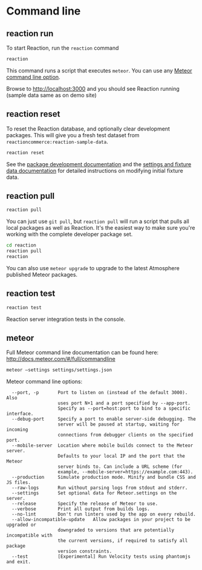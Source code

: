 # Command line

## reaction run

To start Reaction, run the `reaction` command

```js
reaction
```

This command runs a script that executes `meteor`. You can use any [Meteor command line option](http://docs.meteor.com/#/full/meteorhelp).

Browse to [http://localhost:3000](https://localhost:3000) and you should see Reaction running (sample data same as on demo site)

## reaction reset

To reset the Reaction database, and optionally clear development packages. This will give you a fresh test dataset from `reactioncommerce:reaction-sample-data`.

```sh
reaction reset
```

See the [package development documentation](developer/packages/packages.md)  and the [settings and fixture data documentation](developer/architecture/fixtures.md) for detailed instructions on modifying initial fixture data.

## reaction pull

```sh
reaction pull
```

You can just use `git pull`, but `reaction pull` will run a script that pulls all local packages as well as Reaction. It's the easiest way to make sure you're working with the complete developer package set.

```sh
cd reaction
reaction pull
reaction
```

You can also use `meteor upgrade` to upgrade to the latest Atmosphere published Meteor packages.

## reaction test

```sh
reaction test
```

Reaction server integration tests in the console.

## meteor

Full Meteor command line documentation can be found here: http://docs.meteor.com/#/full/commandline

```sh
meteor —settings settings/settings.json
```

Meteor command line options:

	  --port, -p       Port to listen on (instead of the default 3000). Also
	                   uses port N+1 and a port specified by --app-port.
	                   Specify as --port=host:port to bind to a specific interface.
	  --debug-port     Specify a port to enable server-side debugging. The
	                   server will be paused at startup, waiting for incoming
	                   connections from debugger clients on the specified port.
	  --mobile-server  Location where mobile builds connect to the Meteor server.
	                   Defaults to your local IP and the port that the Meteor
	                   server binds to. Can include a URL scheme (for
	                   example, --mobile-server=https://example.com:443).
	  --production     Simulate production mode. Minify and bundle CSS and JS files.
	  --raw-logs       Run without parsing logs from stdout and stderr.
	  --settings       Set optional data for Meteor.settings on the server.
	  --release        Specify the release of Meteor to use.
	  --verbose        Print all output from builds logs.
	  --no-lint        Don't run linters used by the app on every rebuild.
	  --allow-incompatible-update   Allow packages in your project to be upgraded or
	                   downgraded to versions that are potentially incompatible with
	                   the current versions, if required to satisfy all package
	                   version constraints.
	  --test           [Experimental] Run Velocity tests using phantomjs and exit.

